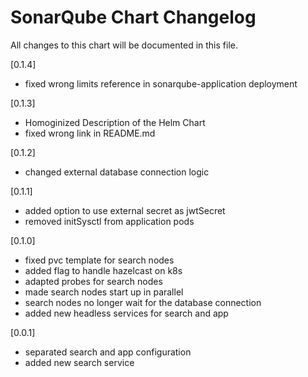 # SonarQube Chart Changelog
All changes to this chart will be documented in this file.

[0.1.4]
* fixed wrong limits reference in sonarqube-application deployment

[0.1.3]
* Homoginized Description of the Helm Chart
* fixed wrong link in README.md

[0.1.2]
* changed external database connection logic

[0.1.1]
* added option to use external secret as jwtSecret
* removed initSysctl from application pods

[0.1.0]
* fixed pvc template for search nodes
* added flag to handle hazelcast on k8s
* adapted probes for search nodes
* made search nodes start up in parallel
* search nodes no longer wait for the database connection
* added new headless services for search and app

[0.0.1]
* separated search and app configuration
* added new search service

